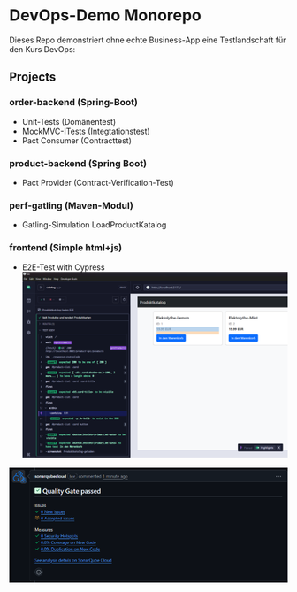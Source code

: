 # DevOps-Demo Monorepo

Dieses Repo demonstriert ohne echte Business-App eine Testlandschaft für den Kurs DevOps:

## Projects
### **order-backend** (Spring-Boot)
  - Unit-Tests (Domänentest)
  - MockMVC-ITests (Integtationstest)
  - Pact Consumer (Contracttest)
### **product-backend** (Spring Boot)
  - Pact Provider (Contract-Verification-Test)
### **perf-gatling** (Maven-Modul)
  - Gatling-Simulation LoadProductKatalog
### **frontend** (Simple html+js)
  - E2E-Test with Cypress \
![Cypress UI](frontend/src/cypress/screenshots/cypress_open.png)

![Sonar PullRequest](.github/sonar_decorator.png)

